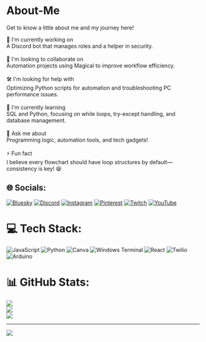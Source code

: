 # About-Me 
Get to know a little about me and my journey here!

🚀 I'm currently working on<br>A Discord bot that manages roles and a helper in security.<br><br>🤝 I'm looking to collaborate on<br>Automation projects using Magical to improve workflow efficiency.<br><br>🛠️ I'm looking for help with<br>Optimizing Python scripts for automation and troubleshooting PC performance issues.<br><br>🌱 I'm currently learning<br>SQL and Python, focusing on while loops, try-except handling, and database management.<br><br>💬 Ask me about<br>Programming logic, automation tools, and tech gadgets!<br><br>⚡ Fun fact<br>I believe every flowchart should have loop structures by default—consistency is key! 😆


## 🌐 Socials:
[![Bluesky](https://img.shields.io/badge/bluesky-0285FF?style=for-the-badge&logo=bluesky&logoColor=%23FFFFFF)](https://bsky.app/profile/ryankali.bsky.social) [![Discord](https://img.shields.io/badge/Discord-%237289DA.svg?logo=discord&logoColor=white)](https://discord.gg/https://discord.com/users/819954175173328906) [![Instagram](https://img.shields.io/badge/Instagram-%23E4405F.svg?logo=Instagram&logoColor=white)](https://instagram.com/ryanrodriguexs) [![Pinterest](https://img.shields.io/badge/Pinterest-%23E60023.svg?logo=Pinterest&logoColor=white)](https://pinterest.com/ryangame2005) [![Twitch](https://img.shields.io/badge/Twitch-%239146FF.svg?logo=Twitch&logoColor=white)](https://twitch.tv/ryan_osamu) [![YouTube](https://img.shields.io/badge/YouTube-%23FF0000.svg?logo=YouTube&logoColor=white)](https://youtube.com/@https://www.youtube.com/@Ryangame2005) 

# 💻 Tech Stack:
![JavaScript](https://img.shields.io/badge/javascript-%23323330.svg?style=for-the-badge&logo=javascript&logoColor=%23F7DF1E) ![Python](https://img.shields.io/badge/python-3670A0?style=for-the-badge&logo=python&logoColor=ffdd54) ![Canva](https://img.shields.io/badge/Canva-%2300C4CC.svg?style=for-the-badge&logo=Canva&logoColor=white) ![Windows Terminal](https://img.shields.io/badge/Windows%20Terminal-%234D4D4D.svg?style=for-the-badge&logo=windows-terminal&logoColor=white) ![React](https://img.shields.io/badge/react-%2320232a.svg?style=for-the-badge&logo=react&logoColor=%2361DAFB) ![Twilio](https://img.shields.io/badge/Twilio-F22F46?style=for-the-badge&logo=Twilio&logoColor=white) ![Arduino](https://img.shields.io/badge/-Arduino-00979D?style=for-the-badge&logo=Arduino&logoColor=white)
# 📊 GitHub Stats:
![](https://github-readme-stats.vercel.app/api?username=Ryanditko&theme=ambient_gradient&hide_border=false&include_all_commits=true&count_private=true)<br/>
![](https://github-readme-streak-stats.herokuapp.com/?user=Ryanditko&theme=ambient_gradient&hide_border=false)<br/>
![](https://github-readme-stats.vercel.app/api/top-langs/?username=Ryanditko&theme=ambient_gradient&hide_border=false&include_all_commits=true&count_private=true&layout=compact)

---
[![](https://visitcount.itsvg.in/api?id=Ryanditko&icon=0&color=0)](https://visitcount.itsvg.in)

<!-- Proudly created with GPRM ( https://gprm.itsvg.in ) -->
